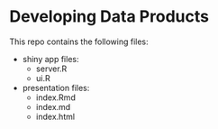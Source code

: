 # Developing Data Products

This repo contains the following files:

- shiny app files:
  - server.R
  - ui.R
- presentation files:
  - index.Rmd
  - index.md
  - index.html

